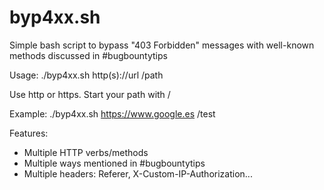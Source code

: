 # byp4xx.sh
Simple bash script to bypass "403 Forbidden" messages with well-known methods discussed in #bugbountytips

Usage:
./byp4xx.sh http(s)://url /path

Use http or https. Start your path with /

Example:
./byp4xx.sh https://www.google.es /test

Features:
- Multiple HTTP verbs/methods
- Multiple ways mentioned in #bugbountytips
- Multiple headers: Referer, X-Custom-IP-Authorization...
